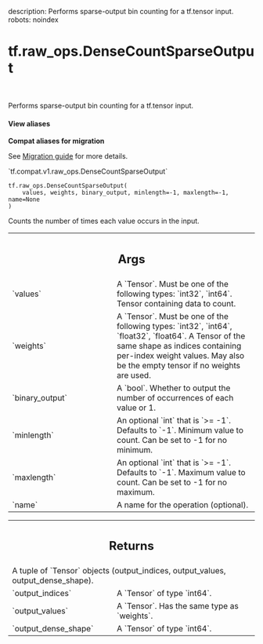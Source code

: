 description: Performs sparse-output bin counting for a tf.tensor input.
robots: noindex

# tf.raw_ops.DenseCountSparseOutput

<!-- Insert buttons and diff -->

<table class="tfo-notebook-buttons tfo-api nocontent" align="left">

</table>



Performs sparse-output bin counting for a tf.tensor input.

<section class="expandable">
  <h4 class="showalways">View aliases</h4>
  <p>
<b>Compat aliases for migration</b>
<p>See
<a href="https://www.tensorflow.org/guide/migrate">Migration guide</a> for
more details.</p>
<p>`tf.compat.v1.raw_ops.DenseCountSparseOutput`</p>
</p>
</section>

<pre class="devsite-click-to-copy prettyprint lang-py tfo-signature-link">
<code>tf.raw_ops.DenseCountSparseOutput(
    values, weights, binary_output, minlength=-1, maxlength=-1, name=None
)
</code></pre>



<!-- Placeholder for "Used in" -->

  Counts the number of times each value occurs in the input.

<!-- Tabular view -->
 <table class="responsive fixed orange">
<colgroup><col width="214px"><col></colgroup>
<tr><th colspan="2"><h2 class="add-link">Args</h2></th></tr>

<tr>
<td>
`values`
</td>
<td>
A `Tensor`. Must be one of the following types: `int32`, `int64`.
Tensor containing data to count.
</td>
</tr><tr>
<td>
`weights`
</td>
<td>
A `Tensor`. Must be one of the following types: `int32`, `int64`, `float32`, `float64`.
A Tensor of the same shape as indices containing per-index weight values. May
also be the empty tensor if no weights are used.
</td>
</tr><tr>
<td>
`binary_output`
</td>
<td>
A `bool`.
Whether to output the number of occurrences of each value or 1.
</td>
</tr><tr>
<td>
`minlength`
</td>
<td>
An optional `int` that is `>= -1`. Defaults to `-1`.
Minimum value to count. Can be set to -1 for no minimum.
</td>
</tr><tr>
<td>
`maxlength`
</td>
<td>
An optional `int` that is `>= -1`. Defaults to `-1`.
Maximum value to count. Can be set to -1 for no maximum.
</td>
</tr><tr>
<td>
`name`
</td>
<td>
A name for the operation (optional).
</td>
</tr>
</table>



<!-- Tabular view -->
 <table class="responsive fixed orange">
<colgroup><col width="214px"><col></colgroup>
<tr><th colspan="2"><h2 class="add-link">Returns</h2></th></tr>
<tr class="alt">
<td colspan="2">
A tuple of `Tensor` objects (output_indices, output_values, output_dense_shape).
</td>
</tr>
<tr>
<td>
`output_indices`
</td>
<td>
A `Tensor` of type `int64`.
</td>
</tr><tr>
<td>
`output_values`
</td>
<td>
A `Tensor`. Has the same type as `weights`.
</td>
</tr><tr>
<td>
`output_dense_shape`
</td>
<td>
A `Tensor` of type `int64`.
</td>
</tr>
</table>

